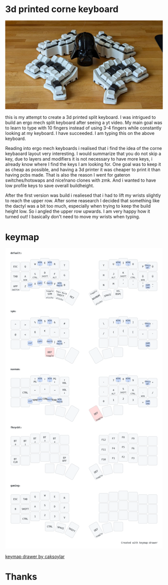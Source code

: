 3d printed corne keyboard
==========================
![dashboard](3dpcorne.jpg)

this is my attempt to create a 3d printed split keyboard. I was intrigued to build an ergo mech split keyboard after seeing a yt video. My main goal was to learn to type with 10 fingers instead of using 3-4 fingers while constantly looking at my keyboard. I have succeeded. I am typing this on the above keyboard.

Reading into ergo mech keyboards i realised that i find the idea of the corne keybaoard layout very interesting. I would summarize that you do not skip a key, due to layers and modifiers it is not necessary to have more keys, i already know where I find the keys I am looking for. One goal was to keep it as cheap as possible, and having a 3d printer it was cheaper to print it than having pcbs made. That is also the reason I went for gateron switches/hotswaps and nice!nano clones with zmk. And i wanted to have low profile keys to save overall buildheight.

After the first version was build i realiesed that i had to lift my wrists slightly to reach the upper row. After some reasearch I decided that something like the dactyl was a bit too much, especially when trying to keep the build height low. So i angled the upper row upwards. I am very happy how it turned out! I basically don't need to move my wrists when typing.

keymap
==========================

![alt text](https://github.com/Finnitio/3dpcorne-shield-nodefree/blob/main/my_keymap.png?raw=true)

[keymap drawer by caksoylar](https://caksoylar.github.io/keymap-drawer?keymap_yaml=H4sIAAAAAAAC_51WzXLiRhC--yk6OIk2ibAM-Jf8yrKEWfOjWLIdsnGIABkoJMRKYlmKZQ855LxJqnJKVV4ghxzyBOs32SfJaHpGlrJarNoLX_NNfz09remWtkGrNxpQb0HPdrwF3I5tZwCLcTgCC55ZztwGZzyxYfXUnXQn9rLnWf6gCre2748DKVjY9my9tQ2eDyvPD0de17GW3jyswiqYOWOCoT-3RfC9RVCFigh9z5m7U2LvixCO5m6PmOV1FCKwbRiF4SyoStKQ7D_v7fQ9V-pbk8BbOpYvkd1da1Yc-NbC9qWe4_Uk1xpPpXO105T1rqGryo472MYEtlgeWwDpzPueP7W7vhdaoT1gqzznhtxpX5pdmnm38vygW4nC2H4QhRnYt9bcoRGLoBoKRfgW4RpBRbhAMBE6CJcIdYQ2go5w9ydFUz6huCK5yCKMqnBdb60h5gzKKeZFYx1zp5QzzuqaeU9qlJQbjIIawlns8DjtEFHnWYEaGTve_RGnlsqeZq3rGOa6bipnbP17hO8QWOGuEPDA0EJoxoEEURCB3A3hc-F-Z2GHkdUk-TUjP0iSRUZ2E6TRadLkgnDcnyzpeugNh46dcImO_38nxZoFcO35A_S7UM3YvyVftS43RjV0WVFj_xNDV6jLqUorGixdvFBQ-LHAjK-48RE3PuTGx9zYZsYP7P8nfGHNjRtuCNz4iRvfcOMLZtz9hfjm57_Zykvu8ikzJIRHjF7x9SfMEAoCY17_y6h3_RZecPHrf97l-ja9CpczuwojMp7I5IgKiJc8WWvY8Du1nk3nrNiCkIQ3v_wKeo2bFPUaMX-PV6_aDRTssEMeIhwhHCN8li4Zix71Dgv0iiEP_BtFEjzm-AbRVdl7u0X3s1r0IKNFC8VCukeljHOftZt4MZU2tp_aOk2uwy5CCaGMUKFQ-LKQETENeZ5YUnFLhnTQYwOWNgt2orCb6GHOlTK4cgZXyeD2hNTmWgmPpuFT1fCpascPHnATaCUsm7aHsI9wkOF6YoLSuHgwoqpDW9NY8F2GCCz_St7kVjmextByx9Nh-m3H30-b3nr5S8RmP73OSMgIBgJeRtDe7wHEfZd5f9nr5z3C3c_z-8Qfrif5kul55DOiCLMqPCmTRi4f3JDFCencyyiIQ2j2hSFGbwWRDawbLjlMStp6J4_miGgOmUaXDVPNIzomoiMmIvMjt5DMq0pChuPtIRH5IiynRK9yiEgpEgkqOVWkGMdpVZ4ES7silEpMp52TCUX6Nc_BonLsM11NbpIv7Nom2X_3DMMliAsAAA%3D%3D)

Thanks
==========================
